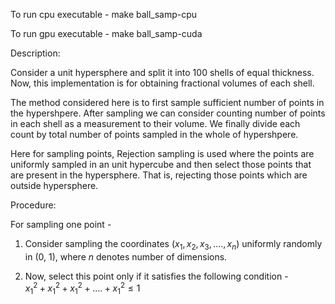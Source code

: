 To run cpu executable -
make ball_samp-cpu

To run gpu executable - 
make ball_samp-cuda


Description:

Consider a unit hypersphere and split it into 100 shells of equal thickness. Now, this implementation is for obtaining fractional volumes of each shell.

The method considered here is to first sample sufficient number of points in the hypershpere. After sampling we can consider counting number of points in each shell as a measurement to their volume. We finally divide each count by total number of points sampled in the whole of hypershpere. 

Here for sampling points, Rejection sampling is used where the points are uniformly sampled in an unit hypercube and then select those points that are present in the hypersphere. That is, rejecting those points which are outside hypersphere.


Procedure:

For sampling one point - 

1. Consider sampling the coordinates $(x_{1}, x_{2}, x_{3},...., x_{n})$ uniformly randomly in (0, 1), where $n$ denotes number of dimensions.

2. Now, select this point only if it satisfies the following condition -\
	$x_{1}^{2}+x_{1}^{2}+x_{1}^{2}+....+x_{1}^{2} \leq 1$


